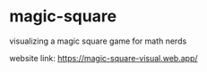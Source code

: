 # magic-square
visualizing a magic square game for math nerds

website link: https://magic-square-visual.web.app/

